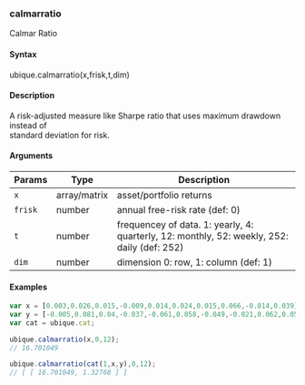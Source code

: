 ### calmarratio

Calmar Ratio


#### Syntax

ubique.calmarratio(x,frisk,t,dim)


#### Description

A risk-adjusted measure like Sharpe ratio that uses maximum drawdown instead of  
standard deviation for risk.  



#### Arguments

|Params|Type|Description
|---------|----|-----------
|`x` | array/matrix | asset/portfolio returns
|`frisk` | number | annual free-risk rate (def: 0)
|`t` | number | frequencey of data. 1: yearly, 4: quarterly, 12: monthly, 52: weekly, 252: daily (def: 252)
|`dim` | number | dimension 0: row, 1: column (def: 1)


#### Examples

```js
var x = [0.003,0.026,0.015,-0.009,0.014,0.024,0.015,0.066,-0.014,0.039];
var y = [-0.005,0.081,0.04,-0.037,-0.061,0.058,-0.049,-0.021,0.062,0.058];
var cat = ubique.cat;

ubique.calmarratio(x,0,12);
// 16.701049

ubique.calmarratio(cat(1,x,y),0,12);
// [ [ 16.701049, 1.32768 ] ]
```


